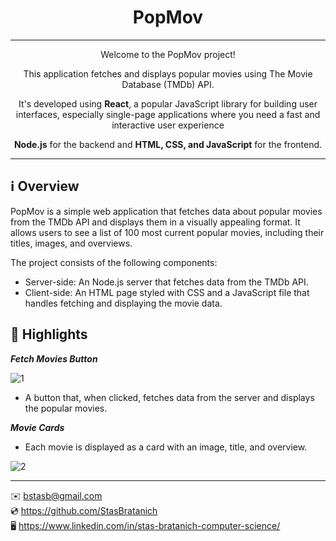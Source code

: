 <h1 align="center">PopMov</h1>

***

<p align="center">Welcome to the PopMov project!</p>
<p align="center">This application fetches and displays popular movies using The Movie Database (TMDb) API.</p>
<p align="center">It's developed using <strong>React</strong>, a popular JavaScript library for building user interfaces, especially single-page applications where you need a fast and interactive user experience</p>
<p align="center"><strong>Node.js</strong> for the backend and <strong>HTML, CSS, and JavaScript</strong> for the frontend.</p>

***

## ℹ️ Overview

PopMov is a simple web application that fetches data about popular movies from the TMDb API and displays them in a visually appealing format.
It allows users to see a list of 100 most current popular movies, including their titles, images, and overviews.

The project consists of the following components:

- Server-side: An Node.js server that fetches data from the TMDb API.
- Client-side: An HTML page styled with CSS and a JavaScript file that handles fetching and displaying the movie data.

## 🌟 Highlights

***Fetch Movies Button***

![1](https://github.com/StasBratanich/PopMov/assets/83605505/c9fdb2a1-97f5-4ad2-b7ce-16a5d3a0613a)

- A button that, when clicked, fetches data from the server and displays the popular movies.

***Movie Cards***
- Each movie is displayed as a card with an image, title, and overview.

![2](https://github.com/StasBratanich/PopMov/assets/83605505/aeed719e-56fe-40f3-afc8-ef4cba8ae5b5)

***

✉️ [bstasb@gmail.com](url)  
💿 https://github.com/StasBratanich  
🖥️ https://www.linkedin.com/in/stas-bratanich-computer-science/  
